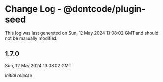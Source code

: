 # Change Log - @dontcode/plugin-seed

This log was last generated on Sun, 12 May 2024 13:08:02 GMT and should not be manually modified.

## 1.7.0
Sun, 12 May 2024 13:08:02 GMT

_Initial release_

